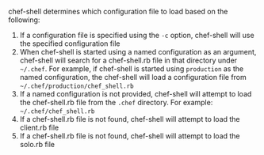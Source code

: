 chef-shell determines which configuration file to load based on the
following:

1.  If a configuration file is specified using the `-c` option,
    chef-shell will use the specified configuration file
2.  When chef-shell is started using a named configuration as an
    argument, chef-shell will search for a chef-shell.rb file in that
    directory under `~/.chef`. For example, if chef-shell is started
    using `production` as the named configuration, the chef-shell will
    load a configuration file from `~/.chef/production/chef_shell.rb`
3.  If a named configuration is not provided, chef-shell will attempt to
    load the chef-shell.rb file from the `.chef` directory. For example:
    `~/.chef/chef_shell.rb`
4.  If a chef-shell.rb file is not found, chef-shell will attempt to
    load the client.rb file
5.  If a chef-shell.rb file is not found, chef-shell will attempt to
    load the solo.rb file